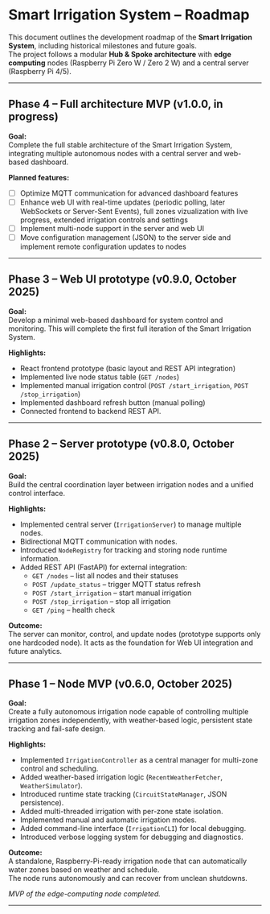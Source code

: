 # Smart Irrigation System – Roadmap

This document outlines the development roadmap of the **Smart Irrigation System**, including historical milestones and future goals.  
The project follows a modular **Hub & Spoke architecture** with **edge computing** nodes (Raspberry Pi Zero W / Zero 2 W) and a central server (Raspberry Pi 4/5).

---

## Phase 4 – Full architecture MVP (v1.0.0, in progress)

**Goal:**  
Complete the full stable architecture of the Smart Irrigation System, integrating multiple autonomous nodes with a central server and web-based dashboard.

**Planned features:**
- [ ] Optimize MQTT communication for advanced dashboard features
- [ ] Enhance web UI with real-time updates (periodic polling, later WebSockets or Server-Sent Events), full zones vizualization with live progress, extended irrigation controls and settings
- [ ] Implement multi-node support in the server and web UI
- [ ] Move configuration management (JSON) to the server side and implement remote configuration updates to nodes

---

## Phase 3 – Web UI prototype (v0.9.0, October 2025)

**Goal:**  
Develop a minimal web-based dashboard for system control and monitoring. This will complete the first full iteration of the Smart Irrigation System.

**Highlights:**
- React frontend prototype (basic layout and REST API integration)
- Implemented live node status table (`GET /nodes`)
- Implemented manual irrigation control (`POST /start_irrigation`, `POST /stop_irrigation`)
- Implemented dashboard refresh button (manual polling)
- Connected frontend to backend REST API.

---

## Phase 2 – Server prototype (v0.8.0, October 2025)

**Goal:**  
Build the central coordination layer between irrigation nodes and a unified control interface.

**Highlights:**
- Implemented central server (`IrrigationServer`) to manage multiple nodes.
- Bidirectional MQTT communication with nodes.
- Introduced `NodeRegistry` for tracking and storing node runtime information.
- Added REST API (FastAPI) for external integration:
  - `GET /nodes` – list all nodes and their statuses  
  - `POST /update_status` – trigger MQTT status refresh  
  - `POST /start_irrigation` – start manual irrigation  
  - `POST /stop_irrigation` – stop all irrigation  
  - `GET /ping` – health check

**Outcome:**  
The server can monitor, control, and update nodes (prototype supports only one hardcoded node).
It acts as the foundation for Web UI integration and future analytics.

---

## Phase 1 – Node MVP (v0.6.0, October 2025)

**Goal:**  
Create a fully autonomous irrigation node capable of controlling multiple irrigation zones independently, with weather-based logic, persistent state tracking and fail-safe design.

**Highlights:**
- Implemented `IrrigationController` as a central manager for multi-zone control and scheduling.
- Added weather-based irrigation logic (`RecentWeatherFetcher`, `WeatherSimulator`).
- Introduced runtime state tracking (`CircuitStateManager`, JSON persistence).
- Added multi-threaded irrigation with per-zone state isolation.
- Implemented manual and automatic irrigation modes.
- Added command-line interface (`IrrigationCLI`) for local debugging.
- Introduced verbose logging system for debugging and diagnostics.

**Outcome:**  
A standalone, Raspberry-Pi-ready irrigation node that can automatically water zones based on weather and schedule.  
The node runs autonomously and can recover from unclean shutdowns.

*MVP of the edge-computing node completed.*

---

